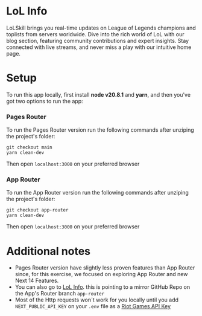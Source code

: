 # LoL Info

LoLSkill brings you real-time updates on League of Legends champions and toplists from servers worldwide. Dive into the rich world of LoL with our blog section, featuring community contributions and expert insights. Stay connected with live streams, and never miss a play with our intuitive home page.


# Setup

To run this app locally, first install **node v20.8.1** and **yarn**, and then you've got two options to run the app:

### Pages Router
To run the Pages Router version run the following commands after unziping the project's folder:

    git checkout main
    yarn clean-dev
Then open `localhost:3000` on your preferred browser

### App Router
To run the App Router version run the following commands after unziping the project's folder:

    git checkout app-router
    yarn clean-dev
Then open `localhost:3000` on your preferred browser


# Additional notes

- Pages Router version have slightly less proven features than App Router since, for this exercise, we focused on exploring App Router and new Next 14 Features.
- You can also go to [LoL Info](https://lol-info-app.vercel.app/). this is pointing to a mirror GitHub Repo on the App's Router branch `app-router`
- Most of the Http requests won´t work for you locally until you add `NEXT_PUBLIC_API_KEY` on your `.env` file as a [Riot Games API Key](https://developer.riotgames.com/)